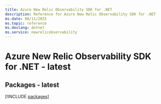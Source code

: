 ```yaml
---
title: Azure New Relic Observability SDK for .NET
description: Reference for Azure New Relic Observability SDK for .NET
ms.date: 08/11/2025
ms.topic: reference
ms.devlang: dotnet
ms.service: newrelicobservability
---
```

# Azure New Relic Observability SDK for .NET - latest
## Packages - latest
[!INCLUDE [packages](new-relic-observability-index.md)]